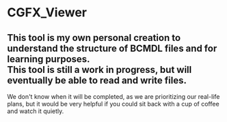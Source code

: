 # CGFX_Viewer
  
This tool is my own personal creation to understand the structure of BCMDL files and for learning purposes.  
This tool is still a work in progress, but will eventually be able to read and write files.  
---  
We don't know when it will be completed, as we are prioritizing our real-life plans, but it would be very helpful if you could sit back with a cup of coffee and watch it quietly.
